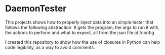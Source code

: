 # DaemonTester
This projects shows how to properly inject data into an simple tester that follows the following abstraction: It gets the program, the args to run it with, the actions to perform and what to expect, all from the json file at /config

I created this repository to show how the use of closures in Python can help code legibility, as a way to avoid comments.
